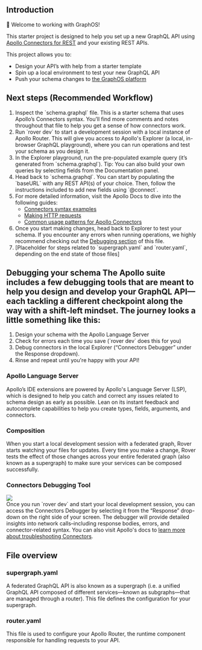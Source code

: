 ## Introduction

👋 Welcome to working with GraphOS\!

This starter project is designed to help you set up a new GraphQL API using [Apollo Connectors for REST](https://www.apollographql.com/docs/graphos/schema-design/connectors) and your existing REST APIs.

This project allows you to:

* Design your API’s with help from a starter template  
* Spin up a local environment to test your new GraphQL API
* Push your schema changes to [the GraphOS platform](https://www.apollographql.com/docs/graphos/get-started/concepts/graphos)

## Next steps (Recommended Workflow)

1. Inspect the \`schema.graphql\` file. This is a starter schema that uses Apollo’s Connectors syntax. You’ll find more comments and notes throughout that file to help you get a sense of how connectors work.  
2. Run \`rover dev\` to start a development session with a local instance of Apollo Router. This will give you access to Apollo's Explorer (a local, in-browser GraphQL playground), where you can run operations and test your schema as you design it.  
3. In the Explorer playground, run the pre-populated example query (it’s generated from \`schema.graphql\`). Tip: You can also build your own queries by selecting fields from the Documentation panel.  
4. Head back to \`schema.graphql\`. You can start by populating the \`baseURL\` with any REST API(s) of your choice. Then, follow the instructions included to add new fields using \`@connect\`.  
5. For more detailed information, visit the Apollo Docs to dive into the following guides:  
   * [Connectors syntax examples](https://www.apollographql.com/docs/graphos/schema-design/connectors#connector-example)  
   * [Making HTTP requests](https://www.apollographql.com/docs/graphos/schema-design/connectors/requests)  
   * [Common usage patterns for Apollo Connectors](https://www.apollographql.com/docs/graphos/schema-design/connectors/usage-patterns)  
6. Once you start making changes, head back to Explorer to test your schema. If you encounter any errors when running operations, we highly recommend checking out the [Debugging section](https://www.placeholderfordebugging.com) of this file.  
7. \[Placeholder for steps related to \`supergraph.yaml\` and \`router.yaml\`, depending on the end state of those files\]

## Debugging your schema  The Apollo suite includes a few debugging tools that are meant to help you design and develop your GraphQL API—each tackling a different checkpoint along the way with a shift-left mindset. The journey looks a little something like this:

1. Design your schema with the Apollo Language Server   
2. Check for errors each time you save (\`rover dev\` does this for you)  
3. Debug connectors in the local Explorer (“Connectors Debugger” under the Response dropdown).  
4. Rinse and repeat until you're happy with your API\!

### Apollo Language Server

Apollo’s IDE extensions are powered by Apollo's Language Server (LSP), which is designed to help you catch and correct any issues related to schema design as early as possible. Lean on its instant feedback and autocomplete capabilities to help you create types, fields, arguments, and connectors.

### Composition

When you start a local development session with a federated graph, Rover starts watching your files for updates. Every time you make a change, Rover tests the effect of those changes across your entire federated graph (also known as a supergraph) to make sure your services can be composed successfully.

### Connectors Debugging Tool

![][image1]  
Once you run \`rover dev\` and start your local development session, you can access the Connectors Debugger by selecting it from the “Response” drop-down on the right side of your screen. The debugger will provide detailed insights into network calls–including response bodies, errors, and connector-related syntax. You can also visit Apollo's docs to [learn more about troubleshooting Connectors](https://www.apollographql.com/docs/graphos/schema-design/connectors/troubleshooting#return-debug-info-in-graphql-responses).

## File overview

### supergraph.yaml

A federated GraphQL API is also known as a supergraph (i.e. a unified GraphQL API composed of different services—known as subgraphs—that are managed through a router). This file defines the configuration for your supergraph.

### router.yaml

This file is used to configure your Apollo Router, the runtime component responsible for handling requests to your API.


[image1]: ./image.png